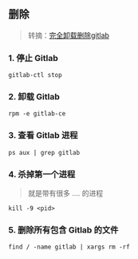 ## 删除

> 转摘：[完全卸载删除gitlab](https://blog.whsir.com/post-1469.html)

### 1. 停止 Gitlab

```shell
gitlab-ctl stop
```

### 2. 卸载 Gitlab

```shell
rpm -e gitlab-ce
```

### 3. 查看 Gitlab 进程

```shell
ps aux | grep gitlab
```

### 4. 杀掉第一个进程

> 就是带有很多 .... 的进程

```shell
kill -9 <pid>
```

### 5. 删除所有包含 Gitlab 的文件

```shell
find / -name gitlab | xargs rm -rf
```


